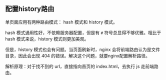 ## 配置history路由

单页面应用有两种路由模式： hash 模式和 history 模式。

hash 模式通用性好，不依赖服务器配置，但是有 `#` 符号总显得不够优雅。相比于 hash 模式来说，history 模式则更加美观。

但是，history 模式也会有问题。当页面刷新时，nginx 会将前端路由认为是文件目录，因此会出现 404 的错误。解决这个问题，就要nginx配置解析路径。

解析原理：对于找不到的 url，直接指向首页的 index.html，去执行 js 走前端路由。

